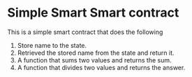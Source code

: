 # Simple Smart Smart contract 
<p>
This is a simple smart contract that does the following

1. Store name to the state.
2. Retrieved the stored name from the state and return it. 
3. A function that sums two values and returns the sum.
4. A function that divides two values and returns the answer.
</p>